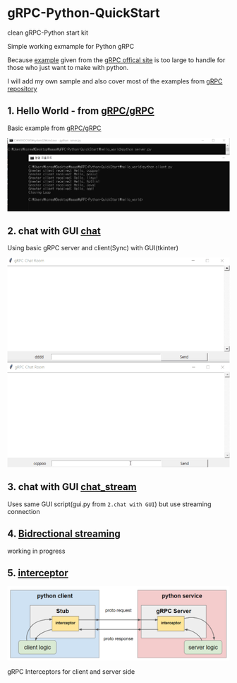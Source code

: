 # gRPC-Python-QuickStart

clean gRPC-Python start kit

Simple working exmample for Python gRPC

Because [example](https://github.com/grpc/grpc) given from the
[gRPC offical site](https://grpc.io/docs/languages/python/quickstart/) is too large to handle for those who just want to make with python.

I will add my own sample and also cover most of the examples from [gRPC repository](https://github.com/grpc/grpc/tree/master/examples/python)

## 1. Hello World - from [gRPC/gRPC](https://github.com/grpc/grpc)

Basic example from [gRPC/gRPC](https://github.com/grpc/grpc)

![hello_world_image](./hello_world/images/preview.PNG)

## 2. chat with GUI [chat](./chat/README.md)

Using basic gRPC server and client(Sync) with GUI(tkinter)

![chat_example_image](./chat/images/gRPC_chat.gif)

## 3. chat with GUI [chat_stream](./chat_stream/README.md)

Uses same GUI script(gui.py from `2.chat with GUI`) but use streaming connection

## 4. [Bidrectional streaming](./bidirection/README.md)

working in progress

## 5. [interceptor](./interceptor/README.md)

![interceptor concept image](./interceptor/images/interceptor_describe.PNG)

gRPC Interceptors for client and server side

